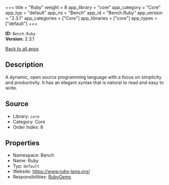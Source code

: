 ﻿+++
title = "Ruby"
weight = 8
app_library = "core"
app_category = "Core"
app_typ = "default"
app_ns = "Bench"
app_id = "Bench.Ruby"
app_version = "2.3.1"
app_categories = ["Core"]
app_libraries = ["core"]
app_types = ["default"]
+++

**ID:** `Bench.Ruby`  
**Version:** 2.3.1  
<!--more-->

[Back to all apps](/apps/)

## Description
A dynamic, open source programming language with a focus on simplicity and productivity.
It has an elegant syntax that is natural to read and easy to write.

## Source

* Library: `core`
* Category: Core
* Order Index: 8

## Properties

* Namespace: Bench
* Name: Ruby
* Typ: `default`
* Website: <https://www.ruby-lang.org/>
* Responsibilities: [RubyGems](/app/Bench.RubyGems)


